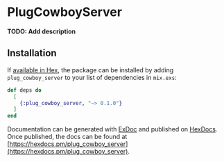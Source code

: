 # PlugCowboyServer

**TODO: Add description**

## Installation

If [available in Hex](https://hex.pm/docs/publish), the package can be installed
by adding `plug_cowboy_server` to your list of dependencies in `mix.exs`:

```elixir
def deps do
  [
    {:plug_cowboy_server, "~> 0.1.0"}
  ]
end
```

Documentation can be generated with [ExDoc](https://github.com/elixir-lang/ex_doc)
and published on [HexDocs](https://hexdocs.pm). Once published, the docs can
be found at [https://hexdocs.pm/plug_cowboy_server](https://hexdocs.pm/plug_cowboy_server).

